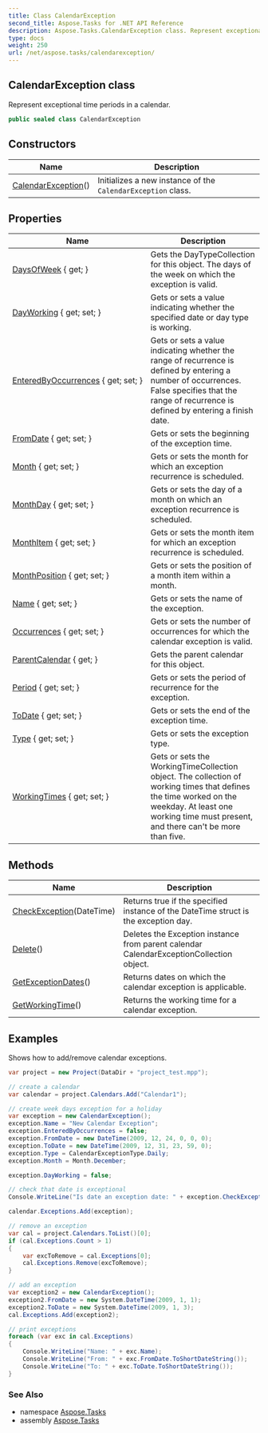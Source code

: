 ```yaml
---
title: Class CalendarException
second_title: Aspose.Tasks for .NET API Reference
description: Aspose.Tasks.CalendarException class. Represent exceptional time periods in a calendar
type: docs
weight: 250
url: /net/aspose.tasks/calendarexception/
---
```

## CalendarException class

Represent exceptional time periods in a calendar.

```csharp
public sealed class CalendarException
```

## Constructors

| Name | Description |
| --- | --- |
| [CalendarException](calendarexception/)() | Initializes a new instance of the `CalendarException` class. |

## Properties

| Name | Description |
| --- | --- |
| [DaysOfWeek](../../aspose.tasks/calendarexception/daysofweek/) { get; } | Gets the DayTypeCollection for this object. The days of the week on which the exception is valid. |
| [DayWorking](../../aspose.tasks/calendarexception/dayworking/) { get; set; } | Gets or sets a value indicating whether the specified date or day type is working. |
| [EnteredByOccurrences](../../aspose.tasks/calendarexception/enteredbyoccurrences/) { get; set; } | Gets or sets a value indicating whether the range of recurrence is defined by entering a number of occurrences. False specifies that the range of recurrence is defined by entering a finish date. |
| [FromDate](../../aspose.tasks/calendarexception/fromdate/) { get; set; } | Gets or sets the beginning of the exception time. |
| [Month](../../aspose.tasks/calendarexception/month/) { get; set; } | Gets or sets the month for which an exception recurrence is scheduled. |
| [MonthDay](../../aspose.tasks/calendarexception/monthday/) { get; set; } | Gets or sets the day of a month on which an exception recurrence is scheduled. |
| [MonthItem](../../aspose.tasks/calendarexception/monthitem/) { get; set; } | Gets or sets the month item for which an exception recurrence is scheduled. |
| [MonthPosition](../../aspose.tasks/calendarexception/monthposition/) { get; set; } | Gets or sets the position of a month item within a month. |
| [Name](../../aspose.tasks/calendarexception/name/) { get; set; } | Gets or sets the name of the exception. |
| [Occurrences](../../aspose.tasks/calendarexception/occurrences/) { get; set; } | Gets or sets the number of occurrences for which the calendar exception is valid. |
| [ParentCalendar](../../aspose.tasks/calendarexception/parentcalendar/) { get; } | Gets the parent calendar for this object. |
| [Period](../../aspose.tasks/calendarexception/period/) { get; set; } | Gets or sets the period of recurrence for the exception. |
| [ToDate](../../aspose.tasks/calendarexception/todate/) { get; set; } | Gets or sets the end of the exception time. |
| [Type](../../aspose.tasks/calendarexception/type/) { get; set; } | Gets or sets the exception type. |
| [WorkingTimes](../../aspose.tasks/calendarexception/workingtimes/) { get; set; } | Gets or sets the WorkingTimeCollection object. The collection of working times that defines the time worked on the weekday.  At least one working time must present, and there can't be more than five. |

## Methods

| Name | Description |
| --- | --- |
| [CheckException](../../aspose.tasks/calendarexception/checkexception/)(DateTime) | Returns true if the specified instance of the DateTime struct is the exception day. |
| [Delete](../../aspose.tasks/calendarexception/delete/)() | Deletes the Exception instance from parent calendar CalendarExceptionCollection object. |
| [GetExceptionDates](../../aspose.tasks/calendarexception/getexceptiondates/)() | Returns dates on which the calendar exception is applicable. |
| [GetWorkingTime](../../aspose.tasks/calendarexception/getworkingtime/)() | Returns the working time for a calendar exception. |

## Examples

Shows how to add/remove calendar exceptions.

```csharp
var project = new Project(DataDir + "project_test.mpp");

// create a calendar
var calendar = project.Calendars.Add("Calendar1");

// create week days exception for a holiday
var exception = new CalendarException();
exception.Name = "New Calendar Exception";
exception.EnteredByOccurrences = false;
exception.FromDate = new DateTime(2009, 12, 24, 0, 0, 0);
exception.ToDate = new DateTime(2009, 12, 31, 23, 59, 0);
exception.Type = CalendarExceptionType.Daily;
exception.Month = Month.December;

exception.DayWorking = false;

// check that date is exceptional
Console.WriteLine("Is date an exception date: " + exception.CheckException(new DateTime(2009, 12, 26, 8, 0, 0)));

calendar.Exceptions.Add(exception);

// remove an exception
var cal = project.Calendars.ToList()[0];
if (cal.Exceptions.Count > 1)
{
    var excToRemove = cal.Exceptions[0];
    cal.Exceptions.Remove(excToRemove);
}

// add an exception
var exception2 = new CalendarException();
exception2.FromDate = new System.DateTime(2009, 1, 1);
exception2.ToDate = new System.DateTime(2009, 1, 3);
cal.Exceptions.Add(exception2);

// print exceptions
foreach (var exc in cal.Exceptions)
{
    Console.WriteLine("Name: " + exc.Name);
    Console.WriteLine("From: " + exc.FromDate.ToShortDateString());
    Console.WriteLine("To: " + exc.ToDate.ToShortDateString());
}
```

### See Also

* namespace [Aspose.Tasks](../../aspose.tasks/)
* assembly [Aspose.Tasks](../../)


